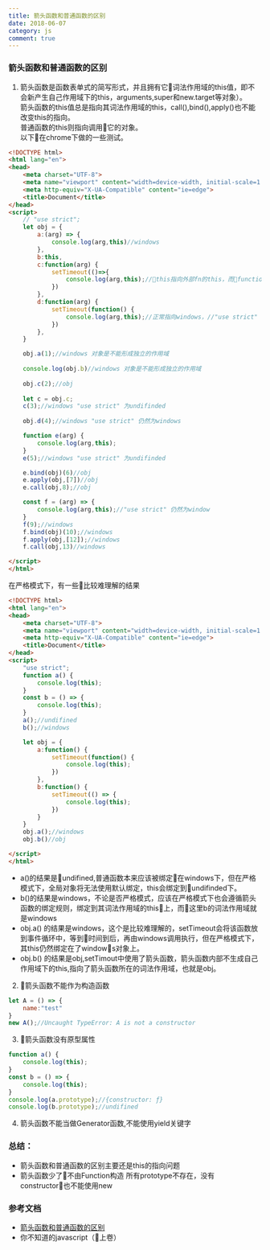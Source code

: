 ```yaml
---
title: 箭头函数和普通函数的区别
date: 2018-06-07
category: js
comment: true
---
```


### 箭头函数和普通函数的区别

1. 箭头函数是函数表单式的简写形式，并且拥有它词法作用域的this值，即不会新产生自己作用域下的this，arguments,super和new.target等对象）。            
箭头函数的this值总是指向其词法作用域的this，call(),bind(),apply()也不能改变this的指向。         
普通函数的this则指向调用它的对象。     
以下在chrome下做的一些测试。

```html
<!DOCTYPE html>
<html lang="en">
<head>
    <meta charset="UTF-8">
    <meta name="viewport" content="width=device-width, initial-scale=1.0">
    <meta http-equiv="X-UA-Compatible" content="ie=edge">
    <title>Document</title>
</head>
<script>
    // "use strict";
    let obj = {
        a:(arg) => {
            console.log(arg,this)//windows
        },
        b:this,
        c:function(arg) {
            setTimeout(()=>{
                console.log(arg,this);//this指向外部fn的this，而function的this则指向调用它的对象,"use strict"时未undifined
            })
        },
        d:function(arg) {
            setTimeout(function() {
                console.log(arg,this);//正常指向windows，//"use strict" 仍然为window
            })
        },
    }

    obj.a(1);//windows 对象是不能形成独立的作用域
    
    console.log(obj.b)//windows 对象是不能形成独立的作用域
    
    obj.c(2);//obj
    
    let c = obj.c;
    c(3);//windows "use strict" 为undifinded
    
    obj.d(4);//windows "use strict" 仍然为windows

    function e(arg) {
        console.log(arg,this);
    }
    e(5);//windows "use strict" 为undifinded

    e.bind(obj)(6)//obj
    e.apply(obj,[7])//obj
    e.call(obj,8);//obj

    const f = (arg) => {
        console.log(arg,this);//"use strict" 仍然为window
    }
    f(9);//windows
    f.bind(obj)(10);//windows
    f.apply(obj,[12]);//windows
    f.call(obj,13)//windows

</script>
</html>
```
在严格模式下，有一些比较难理解的结果
```html
<!DOCTYPE html>
<html lang="en">
<head>
    <meta charset="UTF-8">
    <meta name="viewport" content="width=device-width, initial-scale=1.0">
    <meta http-equiv="X-UA-Compatible" content="ie=edge">
    <title>Document</title>
</head>
<script>
    "use strict";
    function a() {
        console.log(this);
    }
    const b = () => {
        console.log(this);
    }
    a();//undifined
    b();//windows

    let obj = {
        a:function() {
            setTimeout(function() {
                console.log(this);
            })
        },
        b:function() {
            setTimeout(() => {
                console.log(this);
            })
        }
    }
    obj.a();//windows
    obj.b()//obj

</script>
</html>
```
- a()的结果是undifined,普通函数本来应该被绑定在windows下，但在严格模式下，全局对象将无法使用默认绑定，this会绑定到undifinded下。
- b()的结果是windows，不论是否严格模式，应该在严格模式下也会遵循箭头函数的绑定规则，绑定到其词法作用域的this上，而这里b的词法作用域就是windows
- obj.a() 的结果是windows，这个是比较难理解的，setTimeout会将该函数放到事件循环中，等到时间到后，再由windows调用执行，但在严格模式下，其this仍然绑定在了windows对象上。
- obj.b() 的结果是obj,setTimout中使用了箭头函数，箭头函数内部不生成自己作用域下的this,指向了箭头函数所在的词法作用域，也就是obj。


2. 箭头函数不能作为构造函数
```js
let A = () => {
    name:"test"
}
new A();//Uncaught TypeError: A is not a constructor
```

3. 箭头函数没有原型属性
```js
function a() {
    console.log(this);
}
const b = () => {
    console.log(this);
}
console.log(a.prototype);//{constructor: ƒ}
console.log(b.prototype);//undifined
```

4. 箭头函数不能当做Generator函数,不能使用yield关键字



### 总结： 

- 箭头函数和普通函数的区别主要还是this的指向问题
- 箭头函数少了不由Function构造 所有prototype不存在，没有constructor也不能使用new


### 参考文档

- [箭头函数和普通函数的区别](https://www.jianshu.com/p/73cbeb6782a0)          
- 你不知道的javascript（上卷）

